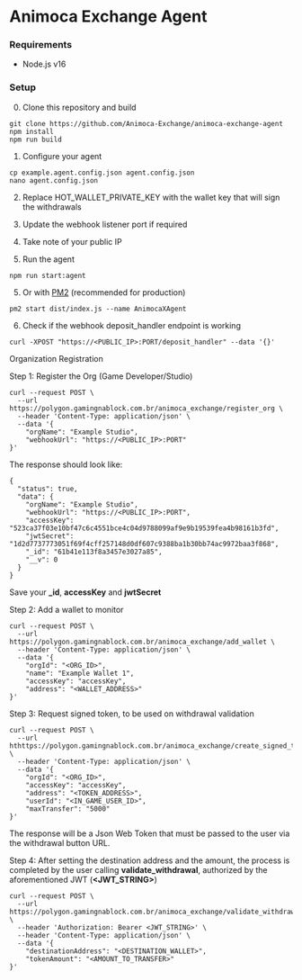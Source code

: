 # Animoca Exchange Agent

### Requirements

 - Node.js v16

### Setup

0. Clone this repository and build
```
git clone https://github.com/Animoca-Exchange/animoca-exchange-agent
npm install
npm run build
```

1. Configure your agent
```shell
cp example.agent.config.json agent.config.json
nano agent.config.json
```

2. Replace HOT_WALLET_PRIVATE_KEY with the wallet key that will sign the withdrawals
3. Update the webhook listener port if required
4. Take note of your public IP

5. Run the agent
```shell
npm run start:agent
```

5. Or with [PM2](https://pm2.keymetrics.io/docs/usage/quick-start/) (recommended for production)
```shell
pm2 start dist/index.js --name AnimocaXAgent
```

6. Check if the webhook deposit_handler endpoint is working
```shell
curl -XPOST "https://<PUBLIC_IP>:PORT/deposit_handler" --data '{}'
```

Organization Registration

Step 1: Register the Org (Game Developer/Studio)
```shell
curl --request POST \
  --url https://polygon.gamingnablock.com.br/animoca_exchange/register_org \
  --header 'Content-Type: application/json' \
  --data '{
	"orgName": "Example Studio",
	"webhookUrl": "https://<PUBLIC_IP>:PORT"
}'
```
The response should look like:
```shell
{
  "status": true,
  "data": {
    "orgName": "Example Studio",
    "webhookUrl": "https://<PUBLIC_IP>:PORT",
    "accessKey": "523ca37f03e10bf47c6c4551bce4c04d9788099af9e9b19539fea4b98161b3fd",
    "jwtSecret": "1d2d7737773051f69f4cff257148d0df607c9388ba1b30bb74ac9972baa3f868",
    "_id": "61b41e113f8a3457e3027a85",
    "__v": 0
  }
}
```

Save your **_id**, **accessKey** and **jwtSecret**

Step 2: Add a wallet to monitor
```shell
curl --request POST \
  --url https://polygon.gamingnablock.com.br/animoca_exchange/add_wallet \
  --header 'Content-Type: application/json' \
  --data '{
	"orgId": "<ORG_ID>",
	"name": "Example Wallet 1",
	"accessKey": "accessKey",
	"address": "<WALLET_ADDRESS>"
}'
```

Step 3: Request signed token, to be used on withdrawal validation
```shell
curl --request POST \
  --url hthttps://polygon.gamingnablock.com.br/animoca_exchange/create_signed_token \
  --header 'Content-Type: application/json' \
  --data '{
	"orgId": "<ORG_ID>",
	"accessKey": "accessKey",
	"address": "<TOKEN_ADDRESS>",
	"userId": "<IN_GAME_USER_ID>",
	"maxTransfer": "5000"
}'
```

The response will be a Json Web Token that must be passed to the user via the withdrawal button URL.

Step 4: After setting the destination address and the amount, the process is completed by the user calling **validate_withdrawal**, 
authorized by the aforementioned JWT (**<JWT_STRING>**)
```shell
curl --request POST \
  --url https://polygon.gamingnablock.com.br/animoca_exchange/validate_withdrawal \
  --header 'Authorization: Bearer <JWT_STRING>' \
  --header 'Content-Type: application/json' \
  --data '{
	"destinationAddress": "<DESTINATION_WALLET>",
	"tokenAmount": "<AMOUNT_TO_TRANSFER>"
}'
```
